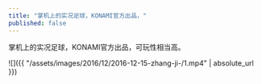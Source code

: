 ```yaml
---
title: "掌机上的实况足球，KONAMI官方出品，"
published: false
---
```

掌机上的实况足球，KONAMI官方出品，可玩性相当高。



![]({{ "/assets/images/2016/12/2016-12-15-zhang-ji-/1.mp4" | absolute_url }})
